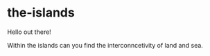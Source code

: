 # the-islands

Hello out there!

Within the islands can you find the interconncetivity of land and sea. 
